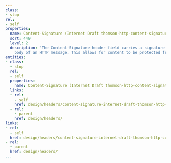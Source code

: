 ```yaml
---
class:
- stop
rel:
- self
properties:
  name: Content-Signature (Internet Draft thomson-http-content-signature)
  sort: 449
  level: 2
  description: 'The Content-Signature header field carries a signature of the payload
    body of an HTTP message. This allows for content to be protected from modification. '
entities:
- class:
  - stop
  rel:
  - self
  properties:
    name: Content-Signature (Internet Draft thomson-http-content-signature)
  links:
  - rel:
    - self
    href: design/headers/content-signature-internet-draft-thomson-http-content-signature.md
  - rel:
    - parent
    href: design/headers/
links:
- rel:
  - self
  href: design/headers/content-signature-internet-draft-thomson-http-content-signature.md
- rel:
  - parent
  href: design/headers/
...
```

